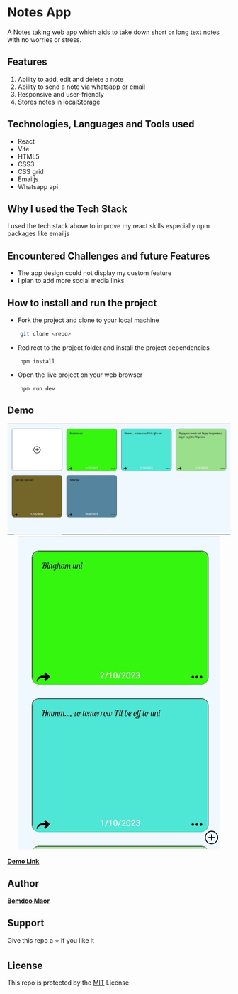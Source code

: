 # Notes App
A Notes taking web app which aids to take down short or long text notes with no worries or stress.

## Features

1. Ability to add, edit and delete a note
2. Ability to send a note via whatsapp or email
3. Responsive and user-friendly
4. Stores notes in localStorage

## Technologies, Languages and Tools used

- React
- Vite
- HTML5
- CSS3
- CSS grid
- Emailjs
- Whatsapp api

## Why I used the Tech Stack

I used the tech stack above to improve my react skills especially npm packages like emailjs

## Encountered Challenges and future Features

- The app design could not display my custom feature
- I plan to add more social media links

## How to install and run the project

- Fork the project and clone to your local machine
```bash
    git clone <repo>
```
- Redirect to the project folder and install the project dependencies
```node
    npm install
```
- Open the live project on your web browser
```node
    npm run dev
```

## Demo

<div align="center">
    <img src="src/assets/desktopScreenshot.jpg" alt="Desktop Screenshot">
    <img src="src/assets/mobileScreenshots.jpg" alt="Mobile Screenshot">
</div>

**[Demo Link]()**

## Author

**[Bemdoo Maor](https://github.com/MaorBemdoo)**

## Support

Give this repo a ⭐ if you like it

## License

This repo is protected by the [MIT](LICENSE) License